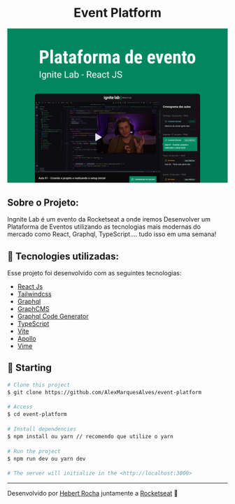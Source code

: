 <h1 align="center">
  Event Platform
</h1>

<img alt="imagem do projeto" src="https://github.com/Hebert324/Event-platform/blob/main/src/assets/Capa.png">

## Sobre o Projeto:

Ingnite Lab é um evento da Rocketseat a onde iremos Desenvolver um Plataforma de Eventos utilizando as tecnologias mais modernas do mercado como React, Graphql, TypeScript.... tudo isso em uma semana!

## 🚀 Tecnologies utilizadas:

Esse projeto foi desenvolvido com as seguintes tecnologias:

- [React Js](https://pt-br.reactjs.org/)
- [Tailwindcss](https://tailwindcss.com/)
- [Graphql](https://graphql.org/)
- [GraphCMS](https://app.graphcms.com/)
- [Graphql Code Generator](https://www.graphql-code-generator.com/)
- [TypeScript](https://www.typescriptlang.org/)
- [Vite](https://vitejs.dev/)
- [Apollo](https://www.apollo.io/)
- [Vime](https://vimejs.com/)


## :checkered_flag: Starting

```bash
# Clone this project
$ git clone https://github.com/AlexMarquesAlves/event-platform

# Access
$ cd event-platform

# Install dependencies
$ npm install ou yarn // recomendo que utilize o yarn

# Run the project
$ npm run dev ou yarn dev

# The server will initialize in the <http://localhost:3000>
```

---

Desenvolvido por [Hebert Rocha](https://www.linkedin.com/in/hebert-rc/) juntamente a [Rocketseat](https://app.rocketseat.com.br/dashboard) :wave: 
